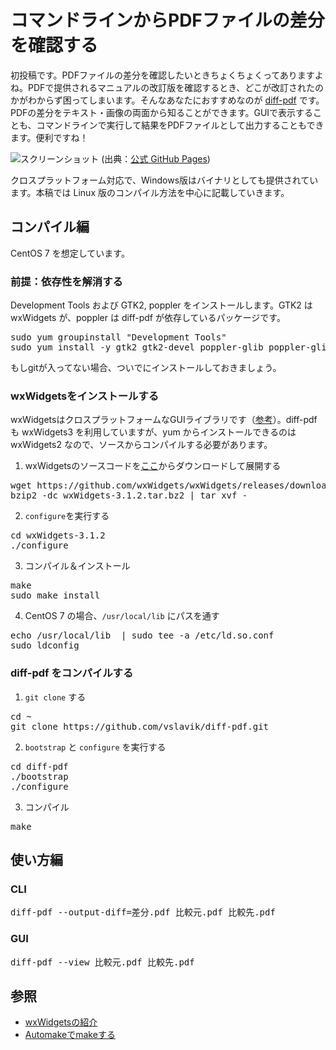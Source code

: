 # コマンドラインからPDFファイルの差分を確認する

初投稿です。PDFファイルの差分を確認したいときちょくちょくってありますよね。PDFで提供されるマニュアルの改訂版を確認するとき、どこが改訂されたのかがわからず困ってしまいます。そんなあなたにおすすめなのが [diff-pdf](https://vslavik.github.io/diff-pdf/) です。PDFの差分をテキスト・画像の両面から知ることができます。GUIで表示することも、コマンドラインで実行して結果をPDFファイルとして出力することもできます。便利ですね！

![スクリーンショット](https://vslavik.github.io/diff-pdf/screenshot.png)
(出典：[公式 GitHub Pages](https://vslavik.github.io/diff-pdf/))

クロスプラットフォーム対応で、Windows版はバイナリとしても提供されています。本稿では Linux 版のコンパイル方法を中心に記載していきます。

## コンパイル編

CentOS 7 を想定しています。

### 前提：依存性を解消する

Development Tools および GTK2,  poppler をインストールします。GTK2 は wxWidgets が、poppler は diff-pdf が依存しているパッケージです。

<pre>
sudo yum groupinstall "Development Tools"
sudo yum install -y gtk2 gtk2-devel poppler-glib poppler-glib-devel
</pre>

もしgitが入ってない場合、ついでにインストールしておきましょう。

### wxWidgetsをインストールする

wxWidgetsはクロスプラットフォームなGUIライブラリです（[参考](https://qiita.com/496_/items/3c2929bc296d39ce708c)）。diff-pdf も wxWidgets3 を利用していますが、yum からインストールできるのは wxWidgets2 なので、ソースからコンパイルする必要があります。

1. wxWidgetsのソースコードを[ここ](https://github.com/wxWidgets/wxWidgets/releases)からダウンロードして展開する

<pre>
wget https://github.com/wxWidgets/wxWidgets/releases/download/v3.1.2/wxWidgets-3.1.2.tar.bz2
bzip2 -dc wxWidgets-3.1.2.tar.bz2 | tar xvf - 
</pre>

2. `configure`を実行する

<pre>
cd wxWidgets-3.1.2
./configure
</pre>

3. コンパイル＆インストール
    
<pre>
make
sudo make install
</pre>

4. CentOS 7 の場合、`/usr/local/lib` にパスを通す

<pre>
echo /usr/local/lib  | sudo tee -a /etc/ld.so.conf
sudo ldconfig
</pre>

### diff-pdf をコンパイルする

1. `git clone` する

<pre>
cd ~
git clone https://github.com/vslavik/diff-pdf.git
</pre>

2. `bootstrap` と `configure` を実行する

<pre>
cd diff-pdf
./bootstrap
./configure
</pre>

3. コンパイル

<pre>
make
</pre>

## 使い方編

### CLI

<pre>
diff-pdf --output-diff=差分.pdf 比較元.pdf 比較先.pdf
</pre>

### GUI

<pre>
diff-pdf --view 比較元.pdf 比較先.pdf
</pre>

## 参照

* [wxWidgetsの紹介](https://qiita.com/496_/items/3c2929bc296d39ce708c)
* [Automakeでmakeする](http://www.02.246.ne.jp/~torutk/cxx/automake/automake.html)

